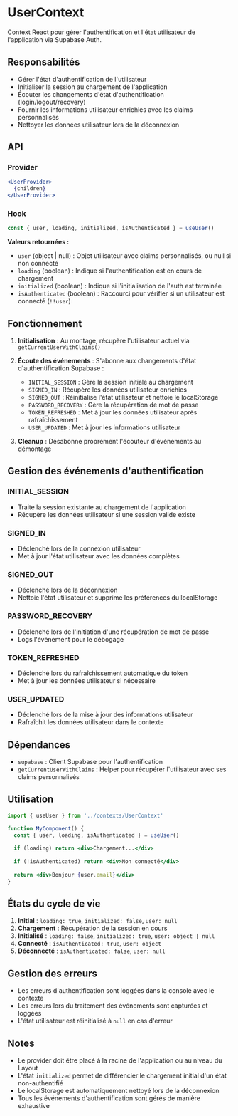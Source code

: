 # UserContext

Context React pour gérer l'authentification et l'état utilisateur de l'application via Supabase Auth.

## Responsabilités

- Gérer l'état d'authentification de l'utilisateur
- Initialiser la session au chargement de l'application
- Écouter les changements d'état d'authentification (login/logout/recovery)
- Fournir les informations utilisateur enrichies avec les claims personnalisés
- Nettoyer les données utilisateur lors de la déconnexion

## API

### Provider

```jsx
<UserProvider>
  {children}
</UserProvider>
```

### Hook

```jsx
const { user, loading, initialized, isAuthenticated } = useUser()
```

**Valeurs retournées :**
- `user` (object | null) : Objet utilisateur avec claims personnalisés, ou null si non connecté
- `loading` (boolean) : Indique si l'authentification est en cours de chargement
- `initialized` (boolean) : Indique si l'initialisation de l'auth est terminée
- `isAuthenticated` (boolean) : Raccourci pour vérifier si un utilisateur est connecté (`!!user`)

## Fonctionnement

1. **Initialisation** : Au montage, récupère l'utilisateur actuel via `getCurrentUserWithClaims()`

2. **Écoute des événements** : S'abonne aux changements d'état d'authentification Supabase :
   - `INITIAL_SESSION` : Gère la session initiale au chargement
   - `SIGNED_IN` : Récupère les données utilisateur enrichies
   - `SIGNED_OUT` : Réinitialise l'état utilisateur et nettoie le localStorage
   - `PASSWORD_RECOVERY` : Gère la récupération de mot de passe
   - `TOKEN_REFRESHED` : Met à jour les données utilisateur après rafraîchissement
   - `USER_UPDATED` : Met à jour les informations utilisateur

3. **Cleanup** : Désabonne proprement l'écouteur d'événements au démontage

## Gestion des événements d'authentification

### INITIAL_SESSION
- Traite la session existante au chargement de l'application
- Récupère les données utilisateur si une session valide existe

### SIGNED_IN
- Déclenché lors de la connexion utilisateur
- Met à jour l'état utilisateur avec les données complètes

### SIGNED_OUT
- Déclenché lors de la déconnexion
- Nettoie l'état utilisateur et supprime les préférences du localStorage

### PASSWORD_RECOVERY
- Déclenché lors de l'initiation d'une récupération de mot de passe
- Logs l'événement pour le débogage

### TOKEN_REFRESHED
- Déclenché lors du rafraîchissement automatique du token
- Met à jour les données utilisateur si nécessaire

### USER_UPDATED
- Déclenché lors de la mise à jour des informations utilisateur
- Rafraîchit les données utilisateur dans le contexte

## Dépendances

- `supabase` : Client Supabase pour l'authentification
- `getCurrentUserWithClaims` : Helper pour récupérer l'utilisateur avec ses claims personnalisés

## Utilisation

```jsx
import { useUser } from '../contexts/UserContext'

function MyComponent() {
  const { user, loading, isAuthenticated } = useUser()
  
  if (loading) return <div>Chargement...</div>
  
  if (!isAuthenticated) return <div>Non connecté</div>
  
  return <div>Bonjour {user.email}</div>
}
```

## États du cycle de vie

1. **Initial** : `loading: true`, `initialized: false`, `user: null`
2. **Chargement** : Récupération de la session en cours
3. **Initialisé** : `loading: false`, `initialized: true`, `user: object | null`
4. **Connecté** : `isAuthenticated: true`, `user: object`
5. **Déconnecté** : `isAuthenticated: false`, `user: null`

## Gestion des erreurs

- Les erreurs d'authentification sont loggées dans la console avec le contexte
- Les erreurs lors du traitement des événements sont capturées et loggées
- L'état utilisateur est réinitialisé à `null` en cas d'erreur

## Notes

- Le provider doit être placé à la racine de l'application ou au niveau du Layout
- L'état `initialized` permet de différencier le chargement initial d'un état non-authentifié
- Le localStorage est automatiquement nettoyé lors de la déconnexion
- Tous les événements d'authentification sont gérés de manière exhaustive
